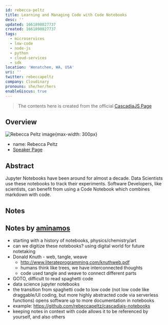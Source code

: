```yaml
---
id: rebecca-peltz
title: Learning and Managing Code with Code Notebooks
desc: ''
updated: 1661898027737
created: 1661898027737
tags:
  - microservices
  - low-code
  - node-js
  - python
  - cloud-services
  - sdk
location: 'Wenatchee, WA, USA'
uri: ''
twitter: rebeccapeltz
company: Cloudinary
pronouns: she/her/hers
enableGiscus: true
---
```

> The contents here is created from the official [CascadiaJS Page](https://2022.cascadiajs.com/speakers/rebecca-peltz)

## Overview

![Rebecca Peltz image](https://create-4jr.begin.app/_static/2022/rebecca-peltz.jpg){max-width: 300px}
- name: Rebecca Peltz
- [Speaker Page](https://2022.cascadiajs.com/speakers/rebecca-peltz)

## Abstract

Jupyter Notebooks have been around for almost a decade.  Data Scientists use these notebooks to track their experiments.  Software Developers, like scientists, can benefit from using a Code Notebook which combines markdown with code.

## Notes
## Notes by [aminamos](https://github.com/aminamos)
- starting with a history of notebooks, physics/chemistry/art
- can we digitize these notebooks? using digital world for future notetaking
- Donald Knuth - web, tangle, weave
    - http://www.literateprogramming.com/knuthweb.pdf 
    - humans think like trees, we have interconnected thoughts
    - code used tangle and weave to connect different parts
- GOTO, difficult to read spaghetti code
- data science jupyter notebooks
- the transition from spaghetti code to low code (not low code like draggable/UI coding, but more highly abstracted code via serverless functions) opens software up to more documentation in notebooks
- example: https://github.com/rebeccapeltz/cascadiajs-notebooks
- keeping notes in context with code allows it to be referenced by yourself, and also others
